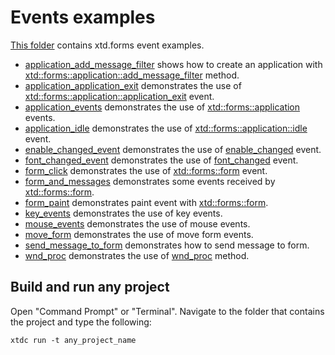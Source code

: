 # Events examples

[This folder](.) contains xtd.forms event examples.

* [application_add_message_filter](application_add_message_filter/README.md) shows how to create an application with  [xtd::forms::application::add_message_filter](https://gammasoft71.github.io/xtd/reference_guides/latest/classxtd_1_1forms_1_1application.html#a4f8eac12a2e3e29b5308846260788d14) method.
* [application_application_exit](application_application_exit/README.md) demonstrates the use of [xtd::forms::application::application_exit](https://gammasoft71.github.io/xtd/reference_guides/latest/classxtd_1_1forms_1_1application.html#af1adab6813016a8eea1ea6382abeeadc) event.
* [application_events](application_events/README.md) demonstrates the use of [xtd::forms::application](https://gammasoft71.github.io/xtd/reference_guides/latest/classxtd_1_1forms_1_1application.html) events.
* [application_idle](application_idle/README.md) demonstrates the use of [xtd::forms::application::idle](https://gammasoft71.github.io/xtd/reference_guides/latest/group__events.html#ga936f2c887b42e06ecb7e81d4d1bc33ba) event.
* [enable_changed_event](enable_changed_event/README.md) demonstrates the use of [enable_changed](https://gammasoft71.github.io/xtd/reference_guides/latest/group__events.html#ga34c92d7fb3eb02179db90c13669b6a70) event.
* [font_changed_event](font_changed_event/README.md) demonstrates the use of [font_changed](https://gammasoft71.github.io/xtd/reference_guides/latest/group__events.html#ga52494f7214b65db98e3a942acab5d506) event.
* [form_click](form_click/README.md) demonstrates the use of [xtd::forms::form](https://gammasoft71.github.io/xtd/reference_guides/latest/classxtd_1_1forms_1_1form.html) event.
* [form_and_messages](form_and_messages/README.md) demonstrates some events received by [xtd::forms::form](https://gammasoft71.github.io/xtd/reference_guides/latest/classxtd_1_1forms_1_1form.html).
* [form_paint](form_paint/README.md) demonstrates paint event with [xtd::forms::form](https://gammasoft71.github.io/xtd/reference_guides/latest/classxtd_1_1forms_1_1form.html).
* [key_events](key_events/README.md) demonstrates the use of key events.
* [mouse_events](mouse_events/README.md) demonstrates the use of mouse events.
* [move_form](move_form/README.md) demonstrates the use of move form events.
* [send_message_to_form](send_message_to_form/README.md) demonstrates how to send message to form.
* [wnd_proc](wnd_proc/README.md) demonstrates the use of [wnd_proc](https://gammasoft71.github.io/xtd/reference_guides/latest/classxtd_1_1forms_1_1control.html#ac75d78bfc73154decabddc734cd28096) method.

## Build and run any project

Open "Command Prompt" or "Terminal". Navigate to the folder that contains the project and type the following:

```shell
xtdc run -t any_project_name
```
